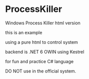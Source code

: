 # ProcessKiller
Windows Process Killer html version  


this is an example  

using a pure html to control system  

backend is .NET 6 OWIN using Kestrel  



for fun and practice C# language  

DO NOT use in the official system.  